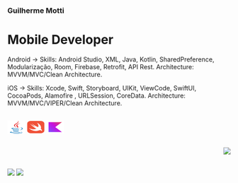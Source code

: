### Guilherme Motti 

# Mobile Developer

Android -> Skills: Android Studio, XML, Java, Kotlin, SharedPreference, Modularização, Room, Firebase, Retrofit, API Rest.
Architecture: MVVM/MVC/Clean Architecture.

iOS -> Skills: Xcode, Swift, Storyboard, UIKit, ViewCode, SwiftUI, CocoaPods, Alamofire , URLSession, CoreData.
Architecture: MVVM/MVC/VIPER/Clean Architecture.

  
<div style="display: inline_block"><br>
    <img align="center" alt="Motti-Java" height="30" width="40" src="https://raw.githubusercontent.com/devicons/devicon/master/icons/java/java-original.svg">
  <img align="center" alt="Motti-Swift" height="30" width="40" src="https://raw.githubusercontent.com/devicons/devicon/master/icons/swift/swift-original.svg">
    <img align="center" alt="motti-Kotlin" height="30" width="40" src="https://raw.githubusercontent.com/devicons/devicon/master/icons/kotlin/kotlin-original.svg">
</div>
<br>
<p align="end">
  <img src="https://github-readme-stats.vercel.app/api/top-langs/?username=Guimotti25&layout=compact&theme=gradient" />
</p>

  ##
 
<div> 
  <a href = "mailto:guilhermemotti13@gmail.com"><img src="https://img.shields.io/badge/-Gmail-%23333?style=for-the-badge&logo=gmail&logoColor=white" target="_blank"></a>
  <a href="https://www.linkedin.com/in/guilhermemotti/" target="_blank"><img src="https://img.shields.io/badge/-LinkedIn-%230077B5?style=for-the-badge&logo=linkedin&logoColor=white" target="_blank"></a> 
  
</div>
  
<!--
**Guimotti25/guimotti25** is a ✨ _special_ ✨ repository because its `README.md` (this file) appears on your GitHub profile.

Here are some ideas to get you started:

- 🔭 I’m currently working on ...
- 🌱 I’m currently learning ...
- 👯 I’m looking to collaborate on ...
- 🤔 I’m looking for help with ...
- 💬 Ask me about ...
- 📫 How to reach me: ...
- 😄 Pronouns: ...
- ⚡ Fun fact: ...
![Motti's GitHub stats](https://github-readme-stats.vercel.app/api?username=guimotti25&show_icons=true&theme=dark)

-->
